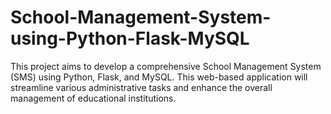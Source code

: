 # School-Management-System-using-Python-Flask-MySQL
This project aims to develop a comprehensive School Management System (SMS) using Python, Flask, and MySQL. This web-based application will streamline various administrative tasks and enhance the overall management of educational institutions.
